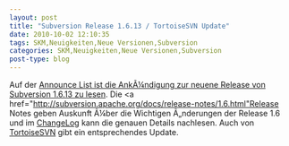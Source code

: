 ```yaml
---
layout: post
title: "Subversion Release 1.6.13 / TortoiseSVN Update"
date: 2010-10-02 12:10:35
tags: SKM,Neuigkeiten,Neue Versionen,Subversion
categories: SKM,Neuigkeiten,Neue Versionen,Subversion
post-type: blog
---
```

Auf der <a href="http://mail-archives.apache.org/mod_mbox/subversion-announce/201010.mbox/%3cAANLkTiny+hj_XJvagrBS8jLOgRGL2p7LRoyOovZxJx8s@mail.gmail.com%3e">Announce List ist die AnkÃ¼ndigung zur neuene Release von Subversion 1.6.13 zu lesen</a>. Die <a href="http://subversion.apache.org/docs/release-notes/1.6.html"Release Notes</a> geben Auskunft Ã¼ber die Wichtigen Ã„nderungen der Release 1.6 und im <a href="http://svn.apache.org/repos/asf/subversion/tags/1.6.13/CHANGES">ChangeLog</a> kann die genauen Details nachlesen. Auch von <a href="http://svn.haxx.se/tsvn/archive-2010-10/0004.shtml">TortoiseSVN</a> gibt ein entsprechendes Update.